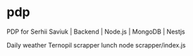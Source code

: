 # pdp
PDP for Serhii Saviuk | Backend | Node.js | MongoDB | Nestjs


Daily weather Ternopil scrapper
lunch node scrapper/index.js

